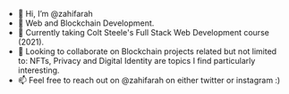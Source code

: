 - 👋 Hi, I’m @zahifarah
- 👀 Web and Blockchain Development.
- 🌱 Currently taking Colt Steele's Full Stack Web Development course (2021). 
- 💞️ Looking to collaborate on Blockchain projects related but not limited to: NFTs, Privacy and Digital Identity are topics I find particularly interesting.
- 📫 Feel free to reach out on @zahifarah on either twitter or instagram :)

<!---
zahifarah/zahifarah is a ✨ special ✨ repository because its `README.md` (this file) appears on your GitHub profile.
You can click the Preview link to take a look at your changes.
--->
